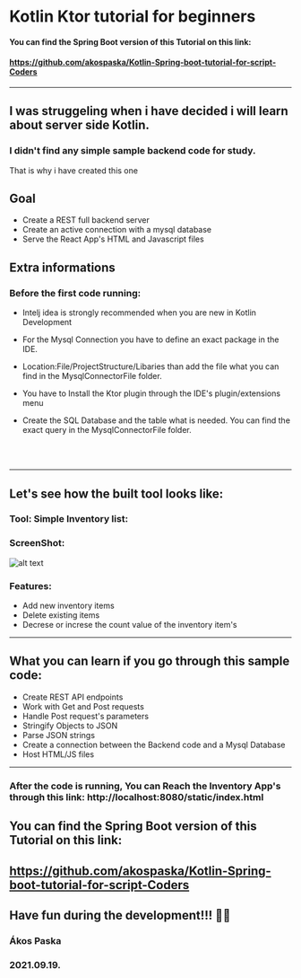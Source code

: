 # Kotlin Ktor tutorial for beginners

#### You can find the Spring Boot version of this Tutorial on this link:

#### https://github.com/akospaska/Kotlin-Spring-boot-tutorial-for-script-Coders

---

## I was struggeling when i have decided i will learn about server side Kotlin.

### I didn't find any simple sample backend code for study.

That is why i have created this one

## Goal

- Create a REST full backend server
- Create an active connection with a mysql database
- Serve the React App's HTML and Javascript files

## Extra informations

### Before the first code running:

- Intelj idea is strongly recommended when you are new in Kotlin Development
- For the Mysql Connection you have to define an exact package in the IDE.
- Location:File/ProjectStructure/Libaries than add the file what you can find in the MysqlConnectorFile folder.
- You have to Install the Ktor plugin through the IDE's plugin/extensions menu
- Create the SQL Database and the table what is needed. You can find the exact query in the MysqlConnectorFile folder.

  <br>
  <br>

---

## Let's see how the built tool looks like:

### Tool: Simple Inventory list:

### ScreenShot:

![alt text](https://myfirstwebapp-siwvh.run-eu-central1.goorm.io/images/inventoryphoto.jpg)

### Features:

- Add new inventory items
- Delete existing items
- Decrese or increse the count value of the inventory item's

---

## What you can learn if you go through this sample code:

- Create REST API endpoints
- Work with Get and Post requests
- Handle Post request's parameters
- Stringify Objects to JSON
- Parse JSON strings
- Create a connection between the Backend code and a Mysql Database
- Host HTML/JS files

---

### After the code is running, You can Reach the Inventory App's through this link: http://localhost:8080/static/index.html

## You can find the Spring Boot version of this Tutorial on this link:

## https://github.com/akospaska/Kotlin-Spring-boot-tutorial-for-script-Coders

## Have fun during the development!!! 🎉🎉

### Ákos Paska

### 2021.09.19.
